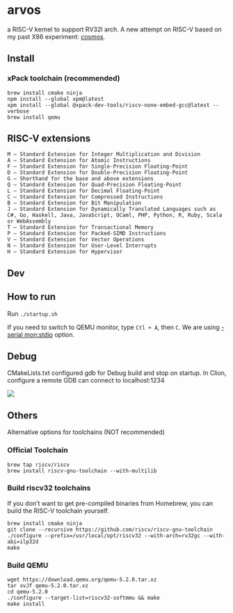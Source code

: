 # arvos
a RISC-V kernel to support RV32I arch. A new attempt on RISC-V based on my past X86 experiment: [cosmos](https://github.com/chaoyangnz/cosmos).

## Install 

### xPack toolchain (recommended)

```shell
brew install cmake ninja
npm install --global xpm@latest
xpm install --global @xpack-dev-tools/riscv-none-embed-gcc@latest --verbose
brew install qemu
```


## RISC-V extensions
```
M – Standard Extension for Integer Multiplication and Division
A – Standard Extension for Atomic Instructions
F – Standard Extension for Single-Precision Floating-Point
D – Standard Extension for Double-Precision Floating-Point
G – Shorthand for the base and above extensions
Q – Standard Extension for Quad-Precision Floating-Point
L – Standard Extension for Decimal Floating-Point
C – Standard Extension for Compressed Instructions
B – Standard Extension for Bit Manipulation
J – Standard Extension for Dynamically Translated Languages such as C#, Go, Haskell, Java, JavaScript, OCaml, PHP, Python, R, Ruby, Scala or WebAssembly
T – Standard Extension for Transactional Memory
P – Standard Extension for Packed-SIMD Instructions
V – Standard Extension for Vector Operations
N – Standard Extension for User-Level Interrupts
H – Standard Extension for Hypervisor
```

## Dev

## How to run

Run `./startup.sh`

If you need to switch to QEMU monitor, type `Ctl + A`, then `C`. We are using [-serial mon:stdio](https://kashyapc.wordpress.com/2016/02/11/qemu-command-line-behavior-of-serial-stdio-vs-serial-monstdio/) option.

## Debug

CMakeLists.txt configured gdb for Debug build and stop on startup. In Clion, configure a remote GDB can connect to localhost:1234

![](https://i.imgur.com/nA5GxKS.gif)

## Others

Alternative options for toolchains  (NOT recommended)

### Official Toolchain

```shell
brew tap riscv/riscv
brew install riscv-gnu-toolchain --with-multilib
```

### Build riscv32 toolchains

If you don't want to get pre-compiled binaries from Homebrew, you can build the RISC-V toolchain yourself.

```
brew install cmake ninja
git clone --recursive https://github.com/riscv/riscv-gnu-toolchain
./configure --prefix=/usr/local/opt/riscv32 --with-arch=rv32gc --with-abi=ilp32d
make
```

### Build QEMU

```
wget https://download.qemu.org/qemu-5.2.0.tar.xz
tar xvJf qemu-5.2.0.tar.xz
cd qemu-5.2.0
./configure --target-list=riscv32-softmmu && make
make install
```